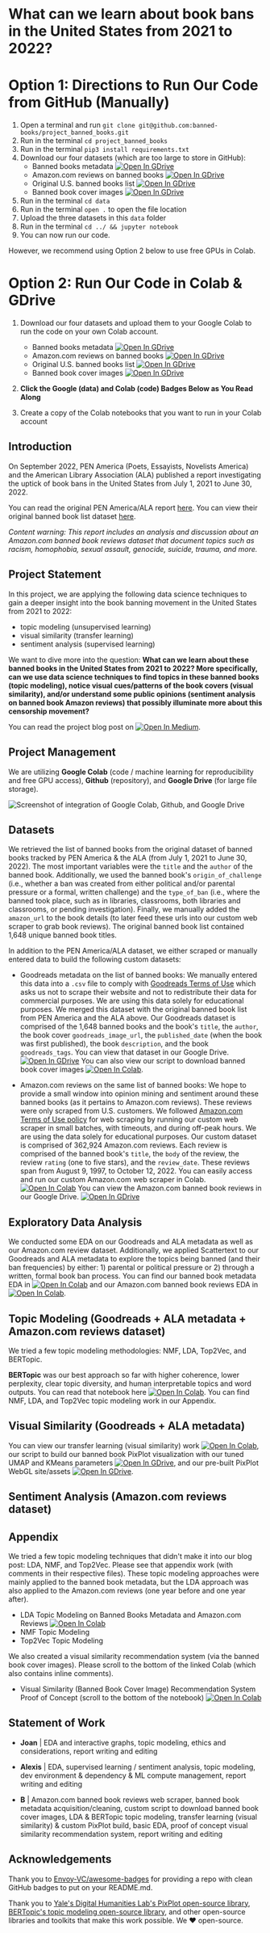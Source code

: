 
# What can we learn about book bans in the United States from 2021 to 2022?

# Option 1: Directions to Run Our Code from GitHub (Manually)

1. Open a terminal and run `git clone git@github.com:banned-books/project_banned_books.git`
2. Run in the terminal `cd project_banned_books`
3. Run in the terminal `pip3 install requirements.txt`
4. Download our four datasets (which are too large to store in GitHub): 
   - Banned books metadata [![Open In GDrive](https://img.shields.io/badge/Google-4285F4?logo=google&logoColor=fff&style=for-the-badge
)](https://drive.google.com/file/d/1AgDZCOacTbmMABem8ak9Tz_vkK4zk_Iu/view?usp=share_link)
   - Amazon.com reviews on banned books [![Open In GDrive](https://img.shields.io/badge/Google-4285F4?logo=google&logoColor=fff&style=for-the-badge
)](https://drive.google.com/file/d/1G6Up-3I5bBLIdBODLk3m72kjl_afASni/view?usp=share_link)
   - Original U.S. banned books list [![Open In GDrive](https://img.shields.io/badge/Google-4285F4?logo=google&logoColor=fff&style=for-the-badge
)](https://drive.google.com/file/d/1KPs4HP9GyRdAg7nQVV-CemhCcYiWgmMn/view?usp=share_link)
   - Banned book cover images [![Open In GDrive](https://img.shields.io/badge/Google-4285F4?logo=google&logoColor=fff&style=for-the-badge
)](https://drive.google.com/drive/folders/1RhDUK4whl85m9_qLSXFmG80UKFlZfhm0?usp=share_link)
5. Run in the terminal `cd data`
6. Run in the terminal `open .` to open the file location
7. Upload the three datasets in this `data` folder
8. Run in the terminal `cd ../ && jupyter notebook`
9. You can now run our code.

However, we recommend using Option 2 below to use free GPUs in Colab.

# Option 2: Run Our Code in Colab & GDrive 

1. Download our four datasets and upload them to your Google Colab to run the code on your own Colab account.

   - Banned books metadata [![Open In GDrive](https://img.shields.io/badge/Google-4285F4?logo=google&logoColor=fff&style=for-the-badge
)](https://drive.google.com/file/d/1AgDZCOacTbmMABem8ak9Tz_vkK4zk_Iu/view?usp=share_link)
   - Amazon.com reviews on banned books [![Open In GDrive](https://img.shields.io/badge/Google-4285F4?logo=google&logoColor=fff&style=for-the-badge
)](https://drive.google.com/file/d/1G6Up-3I5bBLIdBODLk3m72kjl_afASni/view?usp=share_link)
   - Original U.S. banned books list [![Open In GDrive](https://img.shields.io/badge/Google-4285F4?logo=google&logoColor=fff&style=for-the-badge
)](https://drive.google.com/file/d/1KPs4HP9GyRdAg7nQVV-CemhCcYiWgmMn/view?usp=share_link)
   - Banned book cover images [![Open In GDrive](https://img.shields.io/badge/Google-4285F4?logo=google&logoColor=fff&style=for-the-badge
)](https://drive.google.com/drive/folders/1RhDUK4whl85m9_qLSXFmG80UKFlZfhm0?usp=share_link)

2. **Click the Google (data) and Colab (code) Badges Below as You Read Along**
3. Create a copy of the Colab notebooks that you want to run in your Colab account

## Introduction

On September 2022, PEN America (Poets, Essayists, Novelists America) and the American Library Association (ALA) published a report investigating the uptick of book bans in the United States from July 1, 2021 to June 30, 2022.

You can read the original PEN America/ALA report [here](https://pen.org/report/banned-usa-growing-movement-to-censor-books-in-schools/).
You can view their original banned book list dataset [here](https://docs.google.com/spreadsheets/d/1hTs_PB7KuTMBtNMESFEGuK-0abzhNxVv4tgpI5-iKe8/edit#gid=660619424).


*Content warning: This report includes an analysis and discussion about an Amazon.com banned book reviews dataset that document topics such as racism, homophobia, sexual assault, genocide, suicide, trauma, and more.*


## Project Statement

In this project, we are applying the following data science techniques to gain a deeper insight into the book banning movement in the United States from 2021 to 2022:

- topic modeling (unsupervised learning)
- visual similarity (transfer learning)
- sentiment analysis (supervised learning)

We want to dive more into the question: **What can we learn about these banned books in the United States from 2021 to 2022? More specifically, can we use data science techniques to find topics in these banned books (topic modeling), notice visual cues/patterns of the book covers (visual similarity), and/or understand some public opinions (sentiment analysis on banned book Amazon reviews) that possibly illuminate more about this censorship movement?**

You can read the project blog post on [![Open In Medium](https://img.shields.io/badge/Medium-12100E?style=for-the-badge&logo=medium&logoColor=white)](TODO).

## Project Management

We are utilizing **Google Colab** (code / machine learning for reproducibility and free GPU access), **Github** (repository), and **Google Drive** (for large file storage).

![Screenshot of integration of Google Colab, Github, and Google Drive](https://drive.google.com/uc?id=1FtOW4QDqXzs0HWF2__9bBFdLCQibfHhE)

## Datasets

We retrieved the list of banned books from the original dataset of banned books tracked by PEN America & the ALA (from July 1, 2021 to June 30, 2022). The most important variables were the `title` and the `author` of the banned book. Additionally, we used the banned book's `origin_of_challenge` (i.e., whether a ban was created from either political and/or parental pressure or a formal, written challenge) and the `type_of_ban` (i.e., where the banned took place, such as in libraries, classrooms, both libraries and classrooms, or pending investigation). Finally, we manually added the `amazon_url` to the book details (to later feed these urls into our custom web scraper to grab book reviews). The original banned book list contained 1,648 unique banned book titles.

In addition to the PEN America/ALA dataset, we either scraped or manually entered data to build the following custom datasets:

- Goodreads metadata on the list of banned books: We manually entered this data into a `.csv` file to comply with [Goodreads Terms of Use](https://www.goodreads.com/about/terms) which asks us not to scrape their website and not to redistribute their data for commercial purposes. We are using this data solely for educational purposes. We merged this dataset with the original banned book list from PEN America and the ALA above. Our Goodreads dataset is comprised of the 1,648 banned books and the book's `title`, the `author`, the book cover `goodreads_image_url`, the `published_date` (when the book was first published), the book `description`, and the book `goodreads_tags`. You can view that dataset in our Google Drive. [![Open In GDrive](https://img.shields.io/badge/Google-4285F4?logo=google&logoColor=fff&style=for-the-badge
)](https://drive.google.com/file/d/1AgDZCOacTbmMABem8ak9Tz_vkK4zk_Iu/view?usp=share_link) You can also view our script to download banned book cover images [![Open In Colab](https://colab.research.google.com/assets/colab-badge.svg)](https://colab.research.google.com/drive/13KlWRcc_3auTduSWlAT8MxO2DXEWd8y0?usp=share_link). 

- Amazon.com reviews on the same list of banned books: We hope to provide a small window into opinion mining and sentiment around these banned books (as it pertains to Amazon.com reviews). These reviews were only scraped from U.S. customers. We followed [Amazon.com Terms of Use policy](https://www.amazon.com/gp/help/customer/display.html?nodeId=202140280) for web scraping by running our custom web scraper in small batches, with timeouts, and during off-peak hours. We are using the data solely for educational purposes. Our custom dataset is comprised of 362,924 Amazon.com reviews. Each review is comprised of the banned book's `title`, the `body` of the review, the review `rating` (one to five stars), and the `review_date`. These reviews span from August 9, 1997, to October 12, 2022. You can easily access and run our custom Amazon.com web scraper in Colab. [![Open In Colab](https://colab.research.google.com/assets/colab-badge.svg)](https://colab.research.google.com/drive/1KlB4ADUxzuiSYdjytVU1e-T6hZOL1jlk?usp=share_link) You can view the Amazon.com banned book reviews in our Google Drive. [![Open In GDrive](https://img.shields.io/badge/Google-4285F4?logo=google&logoColor=fff&style=for-the-badge)](https://drive.google.com/file/d/1G6Up-3I5bBLIdBODLk3m72kjl_afASni/view?usp=share_link)

## Exploratory Data Analysis

We conducted some EDA on our Goodreads and ALA metadata as well as our Amazon.com review dataset. Additionally, we applied Scattertext to our Goodreads and ALA metadata to explore the topics being banned (and their ban frequencies) by either: 1) parental or political pressure or 2) through a written, formal book ban process. You can find our banned book metadata EDA in [![Open In Colab](https://colab.research.google.com/assets/colab-badge.svg)](https://colab.research.google.com/drive/1onxnUEdiLnnVY7O-mES5nWdUV6PSvgaP?usp=share_link) and our Amazon.com banned book reviews EDA in [![Open In Colab](https://colab.research.google.com/assets/colab-badge.svg)](https://colab.research.google.com/drive/11VtVOWohDFFgzN0UArClYDTYD_er0mug?usp=share_link).

## Topic Modeling (Goodreads + ALA metadata + Amazon.com reviews dataset)

We tried a few topic modeling methodologies: NMF, LDA, Top2Vec, and BERTopic. 

**BERTopic** was our best approach so far with higher coherence, lower perplexity, clear topic diversity, and human interpretable topics and word outputs. You can read that notebook here [![Open In Colab](https://colab.research.google.com/assets/colab-badge.svg)](https://colab.research.google.com/drive/1vZSyz8Dw96DF8z3SpTi8xGrU420yIgB1?usp=share_link). You can find NMF, LDA, and Top2Vec topic modeling work in our Appendix.

## Visual Similarity (Goodreads + ALA metadata)

You can view our transfer learning (visual similarity) work [![Open In Colab](https://colab.research.google.com/assets/colab-badge.svg)](https://colab.research.google.com/drive/1wa_xeP3Nf058z0xCuA7-zIckxkWmAqhg?usp=share_link), our script to build our banned book PixPlot visualization with our tuned UMAP and KMeans parameters [![Open In GDrive](https://img.shields.io/badge/Google-4285F4?logo=google&logoColor=fff&style=for-the-badge)](https://drive.google.com/file/d/1tznvHcwephlZ3SvIILWCp2sb5iLHXk6e/view?usp=share_link), and our pre-built PixPlot WebGL site/assets [![Open In GDrive](https://img.shields.io/badge/Google-4285F4?logo=google&logoColor=fff&style=for-the-badge)](https://drive.google.com/drive/folders/1yUazlILivqESUJdyDhh5kz7QILqR-W4-?usp=share_link).

## Sentiment Analysis (Amazon.com reviews dataset)

## Appendix

We tried a few topic modeling techniques that didn't make it into our blog post: LDA, NMF, and Top2Vec. Please see that appendix work (with comments in their respective files). These topic modeling approaches were mainly applied to the banned book metadata, but the LDA approach was also applied to the Amazon.com reviews (one year before and one year after). 

- LDA Topic Modeling on Banned Books Metadata and Amazon.com Reviews [![Open In Colab](https://colab.research.google.com/assets/colab-badge.svg)](https://colab.research.google.com/drive/1vMONl12SPVpHEXQAnrcHYud-Ccs_A7ez?usp=share_link)
- NMF Topic Modeling
- Top2Vec Topic Modeling

We also created a visual similarity recommendation system (via the banned book cover images). Please scroll to the bottom of the linked Colab (which also contains inline comments). 

- Visual Similarity (Banned Book Cover Image) Recommendation System Proof of Concept (scroll to the bottom of the notebook) [![Open In Colab](https://colab.research.google.com/assets/colab-badge.svg)](https://colab.research.google.com/drive/1wa_xeP3Nf058z0xCuA7-zIckxkWmAqhg?usp=share_link)

## Statement of Work

- **Joan** | EDA and interactive graphs, topic modeling, ethics and considerations, report writing and editing

- **Alexis** | EDA, supervised learning / sentiment analysis, topic modeling, dev environment & dependency & ML compute management, report writing and editing

- **B** | Amazon.com banned book reviews web scraper, banned book metadata acquisition/cleaning, custom script to download banned book cover images, LDA & BERTopic topic modeling, transfer learning (visual similarity) & custom PixPlot build, basic EDA, proof of concept visual similarity recommendation system, report writing and editing

## Acknowledgements

Thank you to [Envoy-VC/awesome-badges](https://github.com/Envoy-VC/awesome-badges) for providing a repo with clean GitHub badges to put on your README.md.

Thank you to [Yale's Digital Humanities Lab's PixPlot open-source library](https://github.com/YaleDHLab/pix-plot), [BERTopic's topic modeling open-source library](https://github.com/MaartenGr/BERTopic), and other open-source libraries and toolkits that make this work possible. We :heart: open-source.
